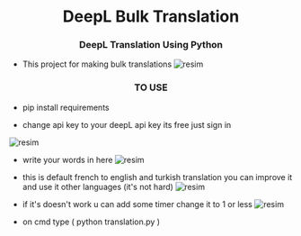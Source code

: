 <h1 align="center">DeepL Bulk Translation</h1>
<h3 align="center">DeepL Translation Using Python</h3>

- This project for making bulk translations
![resim](https://github.com/user-attachments/assets/5e7e75f5-4db8-471d-b7b1-009013c4b608)


<h3 align="center">TO USE</h3>

- pip install requirements

- change api key to your deepL api key its free just sign in

![resim](https://github.com/user-attachments/assets/afec7e52-119a-4fa2-bda3-68c1b8039008)

- write your words in here
![resim](https://github.com/user-attachments/assets/75805a3d-c9f4-46ed-b151-541d0a74e12c)


- this is default french to english and turkish translation you can improve it and use it other languages (it's not hard)
![resim](https://github.com/user-attachments/assets/505c2936-6261-4540-ba3a-fb89ebab37dc)

- if it's doesn't work u can add some timer change it to 1 or less
![resim](https://github.com/user-attachments/assets/7136be17-d79a-4871-94ae-49ef9a39cd01)



- on cmd type ( python translation.py )
